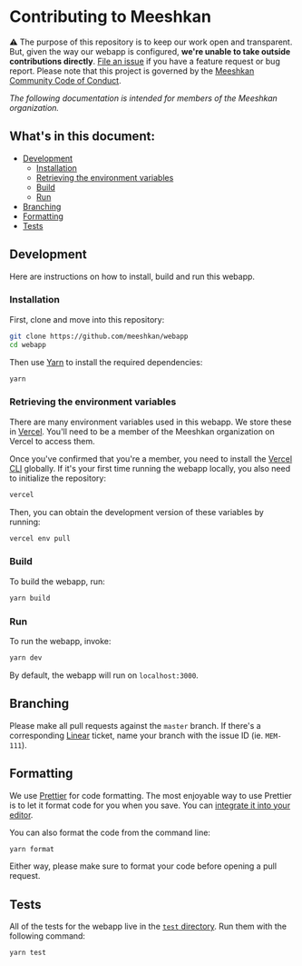 # Contributing to Meeshkan

⚠️ The purpose of this repository is to keep our work open and transparent. But, given the way our webapp is configured, **we're unable to take outside contributions directly**. [File an issue](https://github.com/meeshkan/webapp/issues/new) if you have a feature request or bug report. Please note that this project is governed by the [Meeshkan Community Code of Conduct](https://github.com/meeshkan/code-of-conduct).

_The following documentation is intended for members of the Meeshkan organization._

## What's in this document:

- [Development](#development)
    - [Installation](#installation)
    - [Retrieving the environment variables](#retrieving-the-environment-variables)
    - [Build](#build)
    - [Run](#run)
- [Branching](#branching)
- [Formatting](#formatting)
- [Tests](#tests)

## Development 

Here are instructions on how to install, build and run this webapp.

### Installation

First, clone and move into this repository:

```bash
git clone https://github.com/meeshkan/webapp 
cd webapp
```

Then use [Yarn](https://yarnpkg.com/getting-started/install) to install the required dependencies:

```bash
yarn
```

### Retrieving the environment variables

There are many environment variables used in this webapp. We store these in [Vercel](https://vercel.com/). You'll need to be a member of the Meeshkan organization on Vercel to access them.

Once you've confirmed that you're a member, you need to install the [Vercel CLI](https://vercel.com/download) globally. If it's your first time running the webapp locally, you also need to initialize the repository:

```bash
vercel
```

Then, you can obtain the development version of these variables by running:

```bash
vercel env pull
```

### Build

To build the webapp, run:

```bash
yarn build
```

### Run

To run the webapp, invoke:

```bash
yarn dev
```

By default, the webapp will run on `localhost:3000`.

## Branching

Please make all pull requests against the `master` branch. If there's a corresponding [Linear](https://linear.app/meeshkan/) ticket, name your branch with the issue ID (ie. `MEM-111`).

## Formatting

We use [Prettier](https://prettier.io/) for code formatting. The most enjoyable way to
use Prettier is to let it format code for you when you save. You can [integrate it into your editor](https://prettier.io/docs/en/editors.html).

You can also format the code from the command line:

```bash
yarn format
```

Either way, please make sure to format your code before opening a pull request. 

## Tests

All of the tests for the webapp live in the [`test` directory](./test/). Run them with the following command:

```bash
yarn test
```